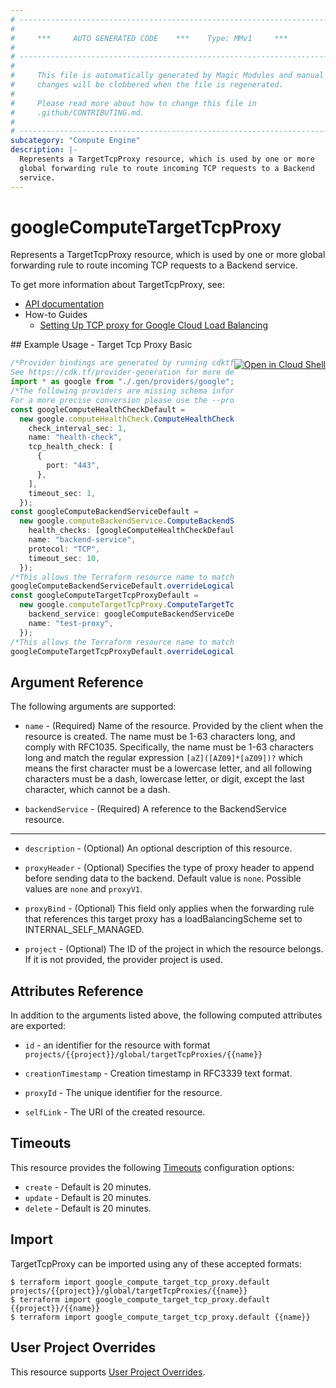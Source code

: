 ```yaml
---
# ----------------------------------------------------------------------------
#
#     ***     AUTO GENERATED CODE    ***    Type: MMv1     ***
#
# ----------------------------------------------------------------------------
#
#     This file is automatically generated by Magic Modules and manual
#     changes will be clobbered when the file is regenerated.
#
#     Please read more about how to change this file in
#     .github/CONTRIBUTING.md.
#
# ----------------------------------------------------------------------------
subcategory: "Compute Engine"
description: |-
  Represents a TargetTcpProxy resource, which is used by one or more
  global forwarding rule to route incoming TCP requests to a Backend
  service.
---
```


# googleComputeTargetTcpProxy

Represents a TargetTcpProxy resource, which is used by one or more
global forwarding rule to route incoming TCP requests to a Backend
service.

To get more information about TargetTcpProxy, see:

* [API documentation](https://cloud.google.com/compute/docs/reference/v1/targetTcpProxies)
* How-to Guides
  * [Setting Up TCP proxy for Google Cloud Load Balancing](https://cloud.google.com/compute/docs/load-balancing/tcp-ssl/tcp-proxy)

<div class = "oics-button" style="float: right; margin: 0 0 -15px">
  <a href="https://console.cloud.google.com/cloudshell/open?cloudshell_git_repo=https%3A%2F%2Fgithub.com%2Fterraform-google-modules%2Fdocs-examples.git&cloudshell_working_dir=target_tcp_proxy_basic&cloudshell_image=gcr.io%2Fgraphite-cloud-shell-images%2Fterraform%3Alatest&open_in_editor=main.tf&cloudshell_print=.%2Fmotd&cloudshell_tutorial=.%2Ftutorial.md" target="_blank">
    <img alt="Open in Cloud Shell" src="//gstatic.com/cloudssh/images/open-btn.svg" style="max-height: 44px; margin: 32px auto; max-width: 100%;">
  </a>
</div>
## Example Usage - Target Tcp Proxy Basic

```typescript
/*Provider bindings are generated by running cdktf get.
See https://cdk.tf/provider-generation for more details.*/
import * as google from "./.gen/providers/google";
/*The following providers are missing schema information and might need manual adjustments to synthesize correctly: google.
For a more precise conversion please use the --provider flag in convert.*/
const googleComputeHealthCheckDefault =
  new google.computeHealthCheck.ComputeHealthCheck(this, "default", {
    check_interval_sec: 1,
    name: "health-check",
    tcp_health_check: [
      {
        port: "443",
      },
    ],
    timeout_sec: 1,
  });
const googleComputeBackendServiceDefault =
  new google.computeBackendService.ComputeBackendService(this, "default_1", {
    health_checks: [googleComputeHealthCheckDefault.id],
    name: "backend-service",
    protocol: "TCP",
    timeout_sec: 10,
  });
/*This allows the Terraform resource name to match the original name. You can remove the call if you don't need them to match.*/
googleComputeBackendServiceDefault.overrideLogicalId("default");
const googleComputeTargetTcpProxyDefault =
  new google.computeTargetTcpProxy.ComputeTargetTcpProxy(this, "default_2", {
    backend_service: googleComputeBackendServiceDefault.id,
    name: "test-proxy",
  });
/*This allows the Terraform resource name to match the original name. You can remove the call if you don't need them to match.*/
googleComputeTargetTcpProxyDefault.overrideLogicalId("default");

```

## Argument Reference

The following arguments are supported:

*   `name` -
    (Required)
    Name of the resource. Provided by the client when the resource is
    created. The name must be 1-63 characters long, and comply with
    RFC1035. Specifically, the name must be 1-63 characters long and match
    the regular expression `[aZ]([AZ09]*[aZ09])?` which means the
    first character must be a lowercase letter, and all following
    characters must be a dash, lowercase letter, or digit, except the last
    character, which cannot be a dash.

*   `backendService` -
    (Required)
    A reference to the BackendService resource.

***

*   `description` -
    (Optional)
    An optional description of this resource.

*   `proxyHeader` -
    (Optional)
    Specifies the type of proxy header to append before sending data to
    the backend.
    Default value is `none`.
    Possible values are `none` and `proxyV1`.

*   `proxyBind` -
    (Optional)
    This field only applies when the forwarding rule that references
    this target proxy has a loadBalancingScheme set to INTERNAL\_SELF\_MANAGED.

*   `project` - (Optional) The ID of the project in which the resource belongs.
    If it is not provided, the provider project is used.

## Attributes Reference

In addition to the arguments listed above, the following computed attributes are exported:

*   `id` - an identifier for the resource with format `projects/{{project}}/global/targetTcpProxies/{{name}}`

*   `creationTimestamp` -
    Creation timestamp in RFC3339 text format.

*   `proxyId` -
    The unique identifier for the resource.

*   `selfLink` - The URI of the created resource.

## Timeouts

This resource provides the following
[Timeouts](https://developer.hashicorp.com/terraform/plugin/sdkv2/resources/retries-and-customizable-timeouts) configuration options:

* `create` - Default is 20 minutes.
* `update` - Default is 20 minutes.
* `delete` - Default is 20 minutes.

## Import

TargetTcpProxy can be imported using any of these accepted formats:

```console
$ terraform import google_compute_target_tcp_proxy.default projects/{{project}}/global/targetTcpProxies/{{name}}
$ terraform import google_compute_target_tcp_proxy.default {{project}}/{{name}}
$ terraform import google_compute_target_tcp_proxy.default {{name}}
```

## User Project Overrides

This resource supports [User Project Overrides](https://registry.terraform.io/providers/hashicorp/google/latest/docs/guides/provider_reference#user_project_override).
